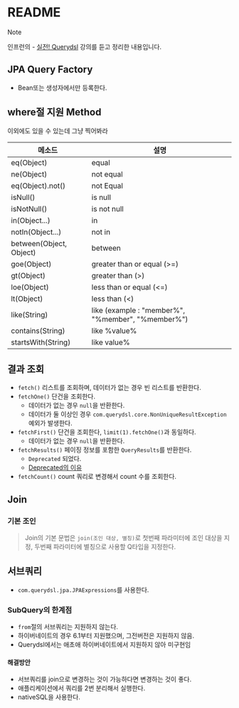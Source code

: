 # README
> [!NOTE]
> 인프런의 - [실전! Querydsl](https://www.inflearn.com/course/querydsl-%EC%8B%A4%EC%A0%84/dashboard) 강의를 듣고 정리한 내용입니다.

## JPA Query Factory

- Bean또는 생성자에서만 등록한다.

## where절 지원 Method
이외에도 있을 수 있는데 그냥 찍어봐라  

| 메소드                     | 설명                                                |
|-------------------------|---------------------------------------------------|
| eq(Object)              | equal                                             |
| ne(Object)              | not equal                                         |
| eq(Object).not()        | not Equal                                         |
| isNull()                | is null                                           |
| isNotNull()             | is not null                                       |
| in(Object...)           | in                                                |
| notIn(Object...)        | not in                                            |
| between(Object, Object) | between                                           |
| goe(Object)             | greater than or equal (>=)                        |
| gt(Object)              | greater than (>)                                  |
| loe(Object)             | less than or equal (<=)                           |
| lt(Object)              | less than (<)                                     |
| like(String)            | like (example : "member%", "%member", "%member%") |
| contains(String)        | like %value%                                      |
| startsWith(String)      | like value%                                       |


## 결과 조회
- `fetch()` 리스트를 조회하며, 데이터가 없는 경우 빈 리스트를 반환한다.
- `fetchOne()` 단건을 조회한다.
  - 데이터가 없는 경우 `null`을 반환한다.
  - 데이터가 둘 이상인 경우 `com.querydsl.core.NonUniqueResultException` 예외가 발생한다.
- `fetchFirst()` 단건을 조회한다, `limit(1).fetchOne()`과 동일하다.
  - 데이터가 없는 경우 `null`을 반환한다.
- `fetchResults()` 페이징 정보를 포함한 `QueryResults`를 반환한다.
  - `Deprecated` 되었다.
  - [Deprecated의 이유](https://velog.io/@nestour95/QueryDsl-fetchResults%EA%B0%80-deprecated-%EB%90%9C-%EC%9D%B4%EC%9C%A0)
- `fetchCount()` count 쿼리로 변경해서 count 수를 조회한다.


## Join
### 기본 조인
> Join의 기본 문법은 `join(조인 대상, 별칭)`로 첫번째 파라미터에 조인 대상을 지정, 두번째 파라미터에 별칭으로 사용할 Q타입을 지정한다.


## 서브쿼리
- `com.querydsl.jpa.JPAExpressions`를 사용한다.

### SubQuery의 한계점
- `from`절의 서브쿼리는 지원하지 않는다.
- 하이버네이트의 경우 6.1부터 지원했으며, 그전버전은 지원하지 않음.
- Querydsl에서는 애초애 하이버네이트에서 지원하지 않아 미구현임

#### 해결방안
- 서브쿼리를 join으로 변경하는 것이 가능하다면 변경하는 것이 좋다.
- 애플리케이션에서 쿼리를 2번 분리해서 실행한다.
- nativeSQL을 사용한다. 